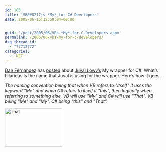 ```yaml
---
id: 183
title: 'VB&#8217;s *My* for C# Developers'
date: 2005-06-15T12:59:04+00:00


guid: '/post/2005/06/VBs-*My*-for-C-Developers.aspx'
permalink: /2005/06/vbs-my-for-c-developers/
dsq_thread_id:
  - "77712772"
categories:
  - .NET
---
```

<p><a href="http://blogs.msdn.com/danielfe">Dan Fernandez</a> has <a href="http://blogs.msdn.com/danielfe/archive/2005/06/14/429092.aspx">posted</a> about <a href="http://www.longhornblogs.com/jlowy/">Juval Lowy&rsquo;s</a> My wrapper for C#. What&rsquo;s hilarious is the name that Juval is using for the wrapper. Here&rsquo;s how it goes.</p>
<p><em>The naming convention being that when VB refers to "itself" it uses the keyword "Me" and when C# refers to itself it "this", then logically when referring to something else, VB will use "My" and C# will use "That". VB being "Me" and "My", C# being "this" and "That".</em></p>
<p><img height="123" alt="That" src="https://merill.net/wp-content/uploads/contentbinary/05_2D06_2D15_2DThat.jpg" width="183" border="0" /></p>